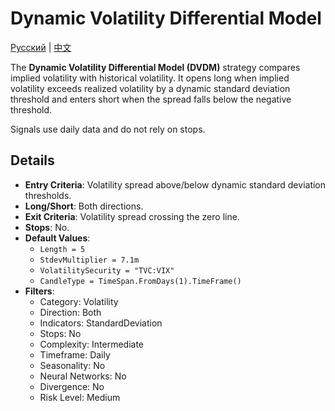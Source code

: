 # Dynamic Volatility Differential Model
[Русский](README_ru.md) | [中文](README_zh.md)

The **Dynamic Volatility Differential Model (DVDM)** strategy compares implied volatility with historical volatility. It opens long when implied volatility exceeds realized volatility by a dynamic standard deviation threshold and enters short when the spread falls below the negative threshold.

Signals use daily data and do not rely on stops.

## Details
- **Entry Criteria**: Volatility spread above/below dynamic standard deviation thresholds.
- **Long/Short**: Both directions.
- **Exit Criteria**: Volatility spread crossing the zero line.
- **Stops**: No.
- **Default Values**:
  - `Length = 5`
  - `StdevMultiplier = 7.1m`
  - `VolatilitySecurity = "TVC:VIX"`
  - `CandleType = TimeSpan.FromDays(1).TimeFrame()`
- **Filters**:
  - Category: Volatility
  - Direction: Both
  - Indicators: StandardDeviation
  - Stops: No
  - Complexity: Intermediate
  - Timeframe: Daily
  - Seasonality: No
  - Neural Networks: No
  - Divergence: No
  - Risk Level: Medium
